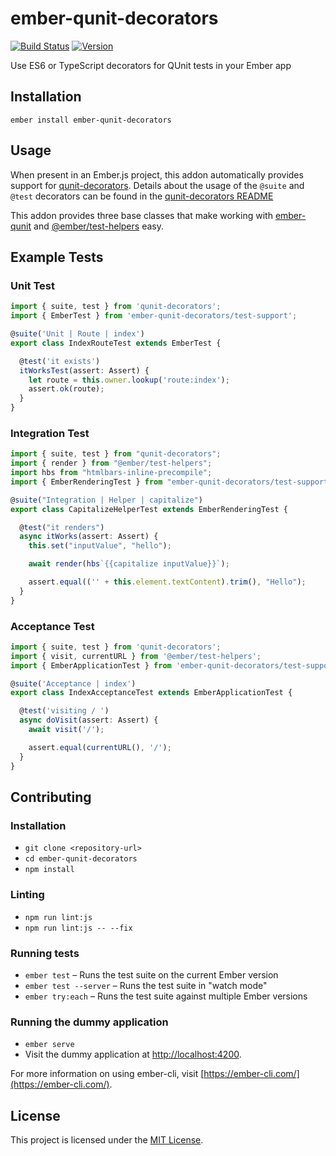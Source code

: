 ember-qunit-decorators
==============================================================================

[![Build Status](https://travis-ci.org/mike-north/ember-qunit-decorators.svg?branch=master)](https://travis-ci.org/mike-north/ember-qunit-decorators)
[![Version](https://img.shields.io/npm/v/ember-qunit-decorators.svg)](https://www.npmjs.com/package/ember-qunit-decorators)

Use ES6 or TypeScript decorators for QUnit tests in your Ember app

Installation
------------------------------------------------------------------------------

```
ember install ember-qunit-decorators
```


Usage
------------------------------------------------------------------------------

When present in an Ember.js project, this addon automatically provides support for [qunit-decorators](https://github.com/mike-north/qunit-decorators). Details about the usage of the `@suite` and `@test` decorators can be found in the [qunit-decorators README](https://github.com/mike-north/qunit-decorators/blob/master/README.md)

This addon provides three base classes that make working with [ember-qunit](https://github.com/emberjs/ember-qunit) and [@ember/test-helpers](https://github.com/emberjs/ember-test-helpers) easy.


Example Tests
------------------------------------------------------------------------------

### Unit Test

```ts
import { suite, test } from 'qunit-decorators';
import { EmberTest } from 'ember-qunit-decorators/test-support';

@suite('Unit | Route | index')
export class IndexRouteTest extends EmberTest {

  @test('it exists')
  itWorksTest(assert: Assert) {
    let route = this.owner.lookup('route:index');
    assert.ok(route);
  }
}
```
### Integration Test

```ts
import { suite, test } from "qunit-decorators";
import { render } from "@ember/test-helpers";
import hbs from "htmlbars-inline-precompile";
import { EmberRenderingTest } from "ember-qunit-decorators/test-support";

@suite("Integration | Helper | capitalize")
export class CapitalizeHelperTest extends EmberRenderingTest {

  @test("it renders")
  async itWorks(assert: Assert) {
    this.set("inputValue", "hello");

    await render(hbs`{{capitalize inputValue}}`);

    assert.equal(('' + this.element.textContent).trim(), "Hello");
  }
}
```

### Acceptance Test

```ts
import { suite, test } from 'qunit-decorators';
import { visit, currentURL } from '@ember/test-helpers';
import { EmberApplicationTest } from 'ember-qunit-decorators/test-support';

@suite('Acceptance | index')
export class IndexAcceptanceTest extends EmberApplicationTest {

  @test('visiting / ')
  async doVisit(assert: Assert) {
    await visit('/');

    assert.equal(currentURL(), '/');
  }
}

```

Contributing
------------------------------------------------------------------------------

### Installation

* `git clone <repository-url>`
* `cd ember-qunit-decorators`
* `npm install`

### Linting

* `npm run lint:js`
* `npm run lint:js -- --fix`

### Running tests

* `ember test` – Runs the test suite on the current Ember version
* `ember test --server` – Runs the test suite in "watch mode"
* `ember try:each` – Runs the test suite against multiple Ember versions

### Running the dummy application

* `ember serve`
* Visit the dummy application at [http://localhost:4200](http://localhost:4200).

For more information on using ember-cli, visit [https://ember-cli.com/](https://ember-cli.com/).

License
------------------------------------------------------------------------------

This project is licensed under the [MIT License](LICENSE.md).
